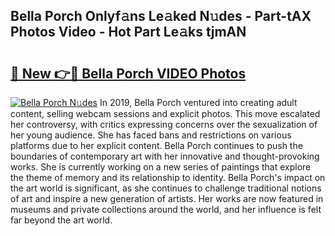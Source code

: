 ## Bella Porch Onlyf𝚊ns Le𝚊ked N𝚞des - Part-tAX Photos Video - Hot Part Le𝚊ks tjmAN

# <h2><a href="http://ab15055.deff.icu/?id=Bella+Porch">🔗 New 👉🔴 Bella Porch VIDEO Photos</a></h2>

[![Bella Porch N𝚞des](https://i.imgur.com/rIISA9y.gif)](http://ab15055.deff.icu/?id=Bella+Porch)
In 2019, Bella Porch ventured into creating adult content, selling webcam sessions and explicit photos. This move escalated her controversy, with critics expressing concerns over the sexualization of her young audience. She has faced bans and restrictions on various platforms due to her explicit content. Bella Porch continues to push the boundaries of contemporary art with her innovative and thought-provoking works. She is currently working on a new series of paintings that explore the theme of memory and its relationship to identity. Bella Porch's impact on the art world is significant, as she continues to challenge traditional notions of art and inspire a new generation of artists. Her works are now featured in museums and private collections around the world, and her influence is felt far beyond the art world.
